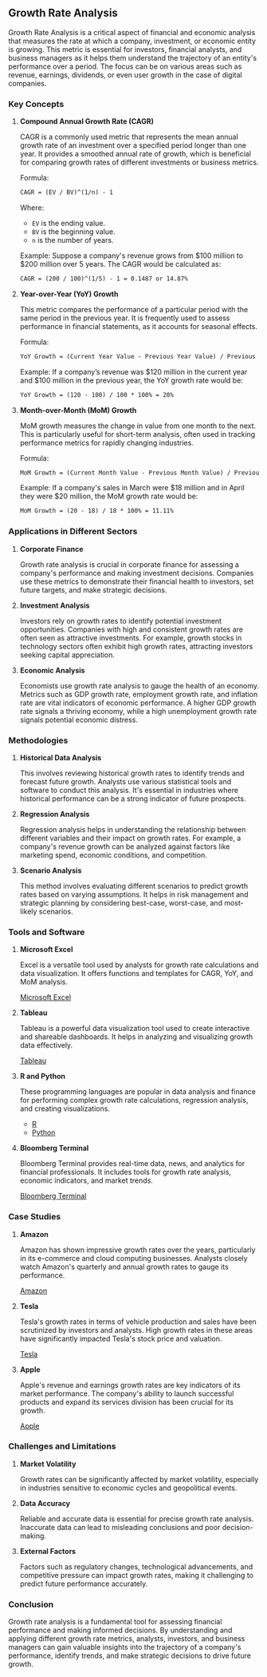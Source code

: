 ## Growth Rate Analysis

Growth Rate Analysis is a critical aspect of financial and economic analysis that measures the rate at which a company, investment, or economic entity is growing. This metric is essential for investors, financial analysts, and business managers as it helps them understand the trajectory of an entity's performance over a period. The focus can be on various areas such as revenue, earnings, dividends, or even user growth in the case of digital companies.

### Key Concepts

1. **Compound Annual Growth Rate (CAGR)**

   CAGR is a commonly used metric that represents the mean annual growth rate of an investment over a specified period longer than one year. It provides a smoothed annual rate of growth, which is beneficial for comparing growth rates of different investments or business metrics.

   Formula:
   ```markdown
   CAGR = (EV / BV)^(1/n) - 1
   ```

   Where:
   - `EV` is the ending value.
   - `BV` is the beginning value.
   - `n` is the number of years.

   Example:
   Suppose a company's revenue grows from $100 million to $200 million over 5 years. The CAGR would be calculated as:
   ```markdown
   CAGR = (200 / 100)^(1/5) - 1 = 0.1487 or 14.87%
   ```

2. **Year-over-Year (YoY) Growth**

   This metric compares the performance of a particular period with the same period in the previous year. It is frequently used to assess performance in financial statements, as it accounts for seasonal effects.

   Formula:
   ```markdown
   YoY Growth = (Current Year Value - Previous Year Value) / Previous Year Value * 100%
   ```

   Example:
   If a company’s revenue was $120 million in the current year and $100 million in the previous year, the YoY growth rate would be:
   ```markdown
   YoY Growth = (120 - 100) / 100 * 100% = 20%
   ```

3. **Month-over-Month (MoM) Growth**

   MoM growth measures the change in value from one month to the next. This is particularly useful for short-term analysis, often used in tracking performance metrics for rapidly changing industries.

   Formula:
   ```markdown
   MoM Growth = (Current Month Value - Previous Month Value) / Previous Month Value * 100%
   ```

   Example:
   If a company's sales in March were $18 million and in April they were $20 million, the MoM growth rate would be:
   ```markdown
   MoM Growth = (20 - 18) / 18 * 100% = 11.11%
   ```

### Applications in Different Sectors

1. **Corporate Finance**

   Growth rate analysis is crucial in corporate finance for assessing a company's performance and making investment decisions. Companies use these metrics to demonstrate their financial health to investors, set future targets, and make strategic decisions.

2. **Investment Analysis**

   Investors rely on growth rates to identify potential investment opportunities. Companies with high and consistent growth rates are often seen as attractive investments. For example, growth stocks in technology sectors often exhibit high growth rates, attracting investors seeking capital appreciation.

3. **Economic Analysis**

   Economists use growth rate analysis to gauge the health of an economy. Metrics such as GDP growth rate, employment growth rate, and inflation rate are vital indicators of economic performance. A higher GDP growth rate signals a thriving economy, while a high unemployment growth rate signals potential economic distress.

### Methodologies

1. **Historical Data Analysis**

   This involves reviewing historical growth rates to identify trends and forecast future growth. Analysts use various statistical tools and software to conduct this analysis. It's essential in industries where historical performance can be a strong indicator of future prospects.

2. **Regression Analysis**

   Regression analysis helps in understanding the relationship between different variables and their impact on growth rates. For example, a company's revenue growth can be analyzed against factors like marketing spend, economic conditions, and competition.

3. **Scenario Analysis**

   This method involves evaluating different scenarios to predict growth rates based on varying assumptions. It helps in risk management and strategic planning by considering best-case, worst-case, and most-likely scenarios.

### Tools and Software

1. **Microsoft Excel**

   Excel is a versatile tool used by analysts for growth rate calculations and data visualization. It offers functions and templates for CAGR, YoY, and MoM analysis.

   [Microsoft Excel](https://www.microsoft.com/en-us/microsoft-365/excel)

2. **Tableau**

   Tableau is a powerful data visualization tool used to create interactive and shareable dashboards. It helps in analyzing and visualizing growth data effectively.

   [Tableau](https://www.tableau.com/)

3. **R and Python**

   These programming languages are popular in data analysis and finance for performing complex growth rate calculations, regression analysis, and creating visualizations.

   - [R](https://www.r-project.org/)
   - [Python](https://www.python.org/)

4. **Bloomberg Terminal**

   Bloomberg Terminal provides real-time data, news, and analytics for financial professionals. It includes tools for growth rate analysis, economic indicators, and market trends.

   [Bloomberg Terminal](https://www.bloomberg.com/professional/solution/bloomberg-terminal/)

### Case Studies

1. **Amazon**

   Amazon has shown impressive growth rates over the years, particularly in its e-commerce and cloud computing businesses. Analysts closely watch Amazon's quarterly and annual growth rates to gauge its performance.

   [Amazon](https://www.amazon.com/)

2. **Tesla**

   Tesla's growth rates in terms of vehicle production and sales have been scrutinized by investors and analysts. High growth rates in these areas have significantly impacted Tesla's stock price and valuation.

   [Tesla](https://www.tesla.com/)

3. **Apple**

   Apple's revenue and earnings growth rates are key indicators of its market performance. The company's ability to launch successful products and expand its services division has been crucial for its growth.

   [Apple](https://www.apple.com/)

### Challenges and Limitations

1. **Market Volatility**

   Growth rates can be significantly affected by market volatility, especially in industries sensitive to economic cycles and geopolitical events.

2. **Data Accuracy**

   Reliable and accurate data is essential for precise growth rate analysis. Inaccurate data can lead to misleading conclusions and poor decision-making.

3. **External Factors**

   Factors such as regulatory changes, technological advancements, and competitive pressure can impact growth rates, making it challenging to predict future performance accurately.

### Conclusion

Growth rate analysis is a fundamental tool for assessing financial performance and making informed decisions. By understanding and applying different growth rate metrics, analysts, investors, and business managers can gain valuable insights into the trajectory of a company's performance, identify trends, and make strategic decisions to drive future growth.
